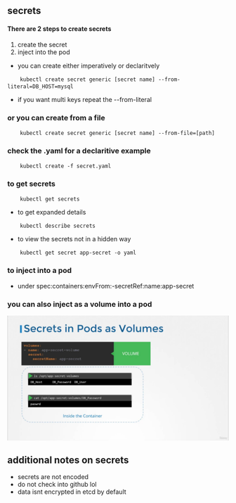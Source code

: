 ## secrets

#### There are 2 steps to create secrets

1. create the secret
2. inject into the pod

- you can create either imperatively or declaritvely

```
    kubectl create secret generic [secret name] --from-literal=DB_HOST=mysql
```

- if you want multi keys repeat the --from-literal

### or you can create from a file

```
    kubectl create secret generic [secret name] --from-file=[path]
```

### check the .yaml for a declaritive example

```
    kubectl create -f secret.yaml
```

### to get secrets

```
    kubectl get secrets
```

- to get expanded details

```
    kubectl describe secrets
```

- to view the secrets not in a hidden way

```
    kubectl get secret app-secret -o yaml
```

### to inject into a pod

- under spec:containers:envFrom:-secretRef:name:app-secret

### you can also inject as a volume into a pod

![secret](./img/secrets.jpg)

## additional notes on secrets

- secrets are not encoded
- do not check into github lol
- data isnt encrypted in etcd by default
